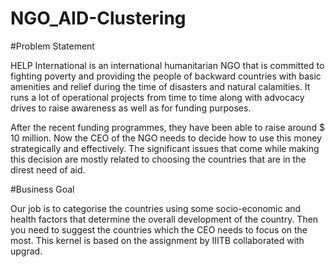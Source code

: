 # NGO_AID-Clustering

#Problem Statement

HELP International is an international humanitarian NGO that is committed to fighting poverty and providing the people of backward countries with basic amenities and relief during the time of disasters and natural calamities. It runs a lot of operational projects from time to time along with advocacy drives to raise awareness as well as for funding purposes.

After the recent funding programmes, they have been able to raise around $ 10 million. Now the CEO of the NGO needs to decide how to use this money strategically and effectively. The significant issues that come while making this decision are mostly related to choosing the countries that are in the direst need of aid.

#Business Goal

Our job is to categorise the countries using some socio-economic and health factors that determine the overall development of the country. Then you need to suggest the countries which the CEO needs to focus on the most.
This kernel is based on the assignment by IIITB collaborated with upgrad.

